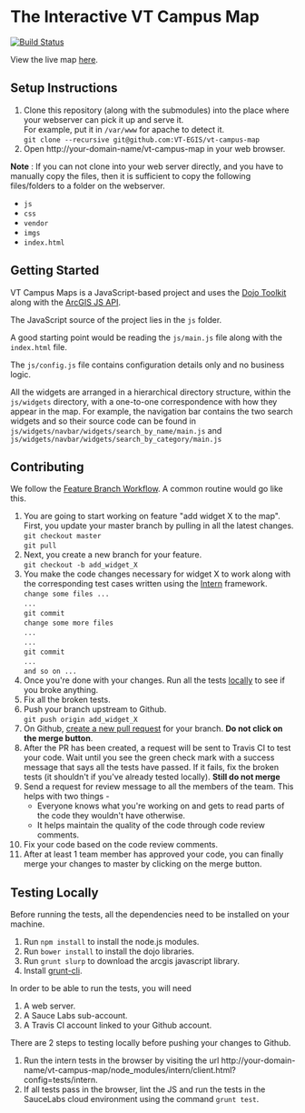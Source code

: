 The Interactive VT Campus Map
=============================

[![Build Status](https://travis-ci.org/VT-EGIS/vt-campus-map.svg?branch=master)](https://travis-ci.org/VT-EGIS/vt-campus-map)

View the live map [here](http://maps.vt.edu/interactive).

Setup Instructions
------------------
1. Clone this repository (along with the submodules)
   into the place where your webserver can pick it up and serve it.   
   For example, put it in `/var/www` for apache to detect it.    
   `git clone --recursive git@github.com:VT-EGIS/vt-campus-map` 
2. Open http://your-domain-name/vt-campus-map in your web browser.

**Note** : If you can not clone into your web server directly, and you have to
manually copy the files, then it is sufficient to copy the following files/folders
to a folder on the webserver.

* `js`
* `css`
* `vendor`
* `imgs`
* `index.html`

Getting Started
---------------
VT Campus Maps is a JavaScript-based project and uses the
[Dojo Toolkit](http://dojotoolkit.org/) along with the
[ArcGIS JS API](https://developers.arcgis.com/javascript/).

The JavaScript source of the project lies in the `js` folder.

A good starting point would be reading the `js/main.js` file
along with the `index.html` file.

The `js/config.js` file contains configuration details only and
no business logic.

All the widgets are arranged in a hierarchical directory structure,
within the `js/widgets` directory,
with a one-to-one correspondence with how they appear in the map.
For example, the navigation bar contains the two search widgets and
so their source code can be found in `js/widgets/navbar/widgets/search_by_name/main.js`
and `js/widgets/navbar/widgets/search_by_category/main.js`

Contributing
------------
We follow the [Feature Branch Workflow](https://www.atlassian.com/git/workflows#!workflow-feature-branch).
A common routine would go like this.

1. You are going to start working on feature "add widget X to the map".
  First, you update your master branch by pulling in all the latest changes.    
  `git checkout master`    
  `git pull`
2. Next, you create a new branch for your feature.    
  `git checkout -b add_widget_X`
3. You make the code changes necessary for widget X to work along with the corresponding test cases
   written using the [Intern](https://theintern.github.io/) framework.    
  `change some files ...`     
  `...`     
  `git commit`     
  `change some more files`     
  `...`     
  `...`     
  `git commit`     
  `...`     
  `and so on ...`     
4. Once you're done with your changes. Run all the tests [locally](#testing-locally) to see if you broke anything.    
5. Fix all the broken tests.
6. Push your branch upstream to Github.     
  `git push origin add_widget_X`     
7. On Github, [create a new pull request](https://help.github.com/articles/creating-a-pull-request)
  for your branch.
  **Do not click on the merge button**.
8. After the PR has been created, a request will be sent to Travis CI to test your code. Wait until
  you see the green check mark with a success message that says all the tests have passed. If it fails,
  fix the broken tests (it shouldn't if you've already tested locally).
  **Still do not merge**
9. Send a request for review message to all the members of the team. This helps with two things -
    * Everyone knows what you're working on and gets to read parts of the code they wouldn't have otherwise.
    * It helps maintain the quality of the code through code review comments.
10. Fix your code based on the code review comments.
11. After at least 1 team member has approved your code, you can finally merge your changes
  to master by clicking on the merge button.

Testing Locally
---------------
Before running the tests, all the dependencies need to be installed on your machine.

1. Run `npm install` to install the node.js modules.
2. Run `bower install` to install the dojo libraries.
3. Run `grunt slurp` to download the arcgis javascript library.
4. Install [grunt-cli](http://gruntjs.com/getting-started#installing-the-cli).

In order to be able to run the tests, you will need

1. A web server.
2. A Sauce Labs sub-account.
3. A Travis CI account linked to your Github account.

There are 2 steps to testing locally before pushing your changes to Github.

1. Run the intern tests in the browser by visiting the url
   http://your-domain-name/vt-campus-map/node\_modules/intern/client.html?config=tests/intern. 
2. If all tests pass in the browser, lint the JS and run the tests in the
   SauceLabs cloud environment using the command `grunt test`.
